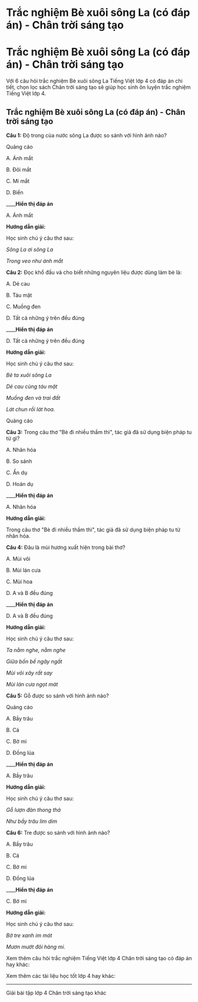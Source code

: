 # Trắc nghiệm Bè xuôi sông La (có đáp án) - Chân trời sáng tạo

# Trắc nghiệm Bè xuôi sông La (có đáp án) - Chân trời sáng tạo

Với 6 câu hỏi trắc nghiệm Bè xuôi sông La Tiếng Việt lớp 4 có đáp án chi tiết, chọn lọc sách Chân trời sáng tạo sẽ giúp học sinh ôn luyện trắc nghiệm Tiếng Việt lớp 4.

## Trắc nghiệm Bè xuôi sông La (có đáp án) - Chân trời sáng tạo

**Câu 1:** Độ trong của nước sông La được so sánh với hình ảnh nào?

Quảng cáo

A. Ánh mắt 

B. Đôi mắt

C. Mí mắt

D. Biển 

____**Hiển thị đáp án**

A. Ánh mắt 

**Hướng dẫn giải:**

Học sinh chú ý câu thơ sau:

_Sông La ơi sông La_

_Trong veo như ánh mắt_

**Câu 2:** Đọc khổ đầu và cho biết những nguyên liệu được dùng làm bè là:

A. Dẻ cau

B. Táu mật

C. Muồng đen 

D. Tất cả những ý trên đều đúng 

____**Hiển thị đáp án**

D. Tất cả những ý trên đều đúng 

**Hướng dẫn giải:**

Học sinh chú ý câu thơ sau:

_Bè ta xuôi sông La_

_Dẻ cau cùng táu mật_

_Muồng đen và trai đất_

_Lát chun rồi lát hoa._

Quảng cáo

**Câu 3:** Trong câu thơ "Bè đi nhiều thầm thì", tác giả đã sử dụng biện pháp tu từ gì?

A. Nhân hóa

B. So sánh

C. Ẩn dụ

D. Hoán dụ 

____**Hiển thị đáp án**

A. Nhân hóa

**Hướng dẫn giải:**

Trong câu thơ "Bè đi nhiều thầm thì", tác giả đã sử dụng biện pháp tu từ nhân hóa.

**Câu 4:** Đâu là mùi hương xuất hiện trong bài thơ?

A. Mùi vôi

B. Mùi lán cưa

C. Mùi hoa

D. A và B đều đúng 

____**Hiển thị đáp án**

D. A và B đều đúng 

**Hướng dẫn giải:**

Học sinh chú ý câu thơ sau:

_Ta nằm nghe, nằm nghe_

_Giữa bốn bề ngây ngất_

_Mùi vôi xây rất say_

_Mùi lán cưa ngọt mát_

**Câu 5:** Gỗ được so sánh với hình ảnh nào?

Quảng cáo

A. Bầy trâu

B. Cá

C. Bờ mi

D. Đồng lúa 

____**Hiển thị đáp án**

A. Bầy trâu

**Hướng dẫn giải:**

Học sinh chú ý câu thơ sau:

_Gỗ lượn đàn thong thả_

_Như bầy trâu lim dim_

**Câu 6:** Tre được so sánh với hình ảnh nào?

A. Bầy trâu

B. Cá

C. Bờ mi

D. Đồng lúa 

____**Hiển thị đáp án**

C. Bờ mi

**Hướng dẫn giải:**

Học sinh chú ý câu thơ sau:

_Bờ tre xanh im mát_

_Mươn mướt đôi hàng mi._

Xem thêm câu hỏi trắc nghiệm Tiếng Việt lớp 4 Chân trời sáng tạo có đáp án hay khác:

Xem thêm các tài liệu học tốt lớp 4 hay khác:

* * *

Giải bài tập lớp 4 Chân trời sáng tạo khác
